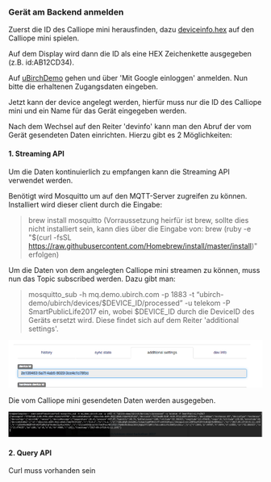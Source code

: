### Gerät am Backend anmelden

Zuerst die ID des Calliope mini herausfinden, dazu <a href="https://raw.githubusercontent.com/ubirch/telekom-nbiot-hackathon-2017/master/deviceinfo.hex">deviceinfo.hex</a> auf den Calliope mini spielen. 

Auf dem Display wird dann die ID als eine HEX Zeichenkette ausgegeben (z.B. id:AB12CD34).

Auf <a href="http://ubirch.demo.ubirch.com">uBirchDemo</a> gehen und über 'Mit Google einloggen' anmelden.
Nun bitte die erhaltenen Zugangsdaten eingeben.

Jetzt kann der device angelegt werden, hierfür muss nur die ID des Calliope mini und ein Name für das Gerät eingegeben werden.

Nach dem Wechsel auf den Reiter 'devinfo' kann man den Abruf der vom Gerät gesendeten Daten einrichten.
Hierzu gibt es 2 Möglichkeiten:
#### 1. Streaming API
Um die Daten kontinuierlich zu empfangen kann die Streaming API verwendet werden.

Benötigt wird Mosquitto um auf den MQTT-Server zugreifen zu können.
Installiert wird dieser client durch die Eingabe:
>brew install mosquitto
(Vorraussetzung heirfür ist brew, sollte dies nicht installiert sein, kann dies über die Eingabe von:
>brew (ruby -e "$(curl -fsSL https://raw.githubusercontent.com/Homebrew/install/master/install)"
erfolgen)

Um die Daten von dem angelegten Calliope mini streamen zu können, muss nun das Topic subscribed werden. Dazu gibt man: 
>mosquitto_sub -h mq.demo.ubirch.com -p 1883 -t “ubirch-demo/ubirch/devices/$DEVICE_ID/processed” -u telekom -P SmartPublicLife2017
ein, wobei $DEVICE_ID durch die DeviceID des Geräts ersetzt wird. Diese findet sich auf dem Reiter 'additional settings'.

![DeviceID](files/show-deviceid.png)

Die vom Calliope mini gesendeten Daten werden ausgegeben.

![Streaming_Result](files/streaming-result.png)


#### 2. Query API
Curl muss vorhanden sein

